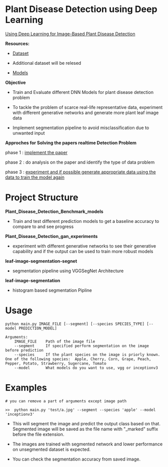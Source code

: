 # Plant Disease Detection using Deep Learning

[Using Deep Learning for Image-Based Plant Disease Detection](https://arxiv.org/pdf/1604.03169.pdf) 



**Resources:**
- [Dataset](https://github.com/spMohanty/PlantVillage-Dataset)

- Additional dataset will be relesed 

- [Models](https://gitlab.com/Israel777/Plant_Disease_Detection_models)



**Objective**

- Train and Evaluate different DNN Models for plant disease detection problem

- To tackle the problem of scarce real-life representative data, experiment with different generative networks and generate more plant leaf image data

- Implement segmentation pipeline to avoid misclassification due to unwanted input 



**Approches for Solving the papers realtime Detection Problem**

phase 1 : [implement the paper](https://github.com/singnet/plant-disease-experiments/tree/master/Plant_Disease_Detection_Benchmark_models) 

phase 2 : do analysis on the paper and identify the type of data problem 

phase 3 : [experiment and if possible generate appropriate data
		  using the data to train the model again](https://github.com/singnet/plant_disease_experements/tree/master/Plant_Disease_Detection_gan_experimants)


# Project Structure

**Plant_Disease_Detection_Benchmark_models**

- Train and test different prediction models to get a baseline accuracy to compare to and see progress

**Plant_Disease_Detection_gan_experiments**

- experiment with different generative networks to see their generative capability and if the output can be used to train more robust models

**leaf-image-segmentation-segnet**

- segmentation pipeline using VGGSegNet Architecture

**leaf-image-segmentation**

- histogram based segmentation Pipline 





# Usage

	python main.py IMAGE_FILE [--segment] [--species SPECIES_TYPE] [--model PREDICTION_MODEL]

	Arguments:
		IMAGE_FILE    Path of the image file
		--segment     If specified perform segmentation on the image before prediction
		--species     If the plant species on the image is priorly known. One of the following species:  Apple, Cherry, Corn, Grape, Peach, Pepper, Potato, Strawberry, Sugercane, Tomato
		--model       What models do you want to use, vgg or inceptionv3



# Examples

	# you can remove a part of arguments except image path
	
	>>  python main.py 'test/a.jpg' --segment --species 'apple' --model 'inceptionv3'
	   
		
- This will segment the image and predict the output class based on that. Segmented image will be saved as the file name with "_marked" suffix before the file extension.


- The images are trained with segmented network and lower performance on unsegmented dataset is expected.

- You can check the segmentation accuracy from saved image.

